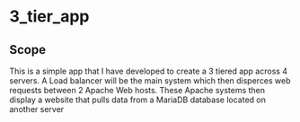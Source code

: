 # 3_tier_app
## Scope 
This is a simple app that I have developed to create a 3 tiered app across 4 servers. A Load balancer will be the main system which then disperces web requests between 2 Apache Web hosts. These Apache systems then display a website that pulls data from a MariaDB database located on another server
